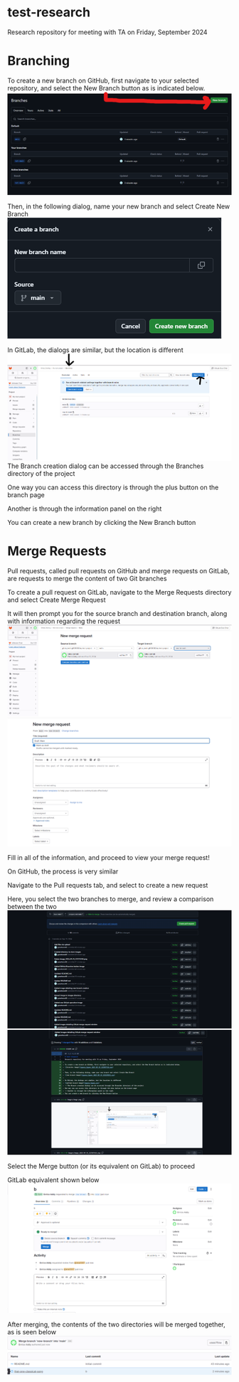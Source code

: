 # test-research
Research repository for meeting with TA on Friday, September 2024

# Branching

To create a new branch on GitHub, first navigate to your selected repository, and select the New Branch button as is indicated below. 
![branches image](images/image_2024-09-19_222507416.png)

Then, in the following dialog, name your new branch and select Create New Branch
![new branch image](images/image_2024-09-19_223229842.png)

In GitLab, the dialogs are similar, but the location is different
![gitlab branch image](images/image.png)
The Branch creation dialog can be accessed through the Branches directory of the project

One way you can access this directory is through the plus button on the branch page

Another is through the information panel on the right

You can create a new branch by clicking the New Branch button

# Merge Requests 
Pull requests, called pull requests on GitHub and merge requests on GitLab, are requests to merge the content of two Git branches

To create a pull request on GitLab, navigate to the Merge Requests directory and select Create Merge Request 

It will then prompt you for the source branch and destination branch, along with information regarding the request
![gitlab merge request initial image](images/image_2024-09-19_230223722.png)
![gitlab merge request expanded image](images/image_2024-09-19_230318114.png)

Fill in all of the information, and proceed to view your merge request! 

On GitHub, the process is very similar

Navigate to the Pull requests tab, and select to create a new request

Here, you select the two branches to merge, and review a comparison between the two
![Github merge request verifieds](images/image_2024-09-19_231314544.png)
![Github merge request comparison](images/image_2024-09-19_231340629.png)

Select the Merge button (or its equivalent on GitLab) to proceed 

GitLab equivalent shown below
![Gitlab eqivalent to GitHub merge button](images/image_2024-09-19_232326016.png)

After merging, the contents of the two directories will be merged together, as is seen below
![GitLab merged](images/image_2024-09-19_232525137.png)
